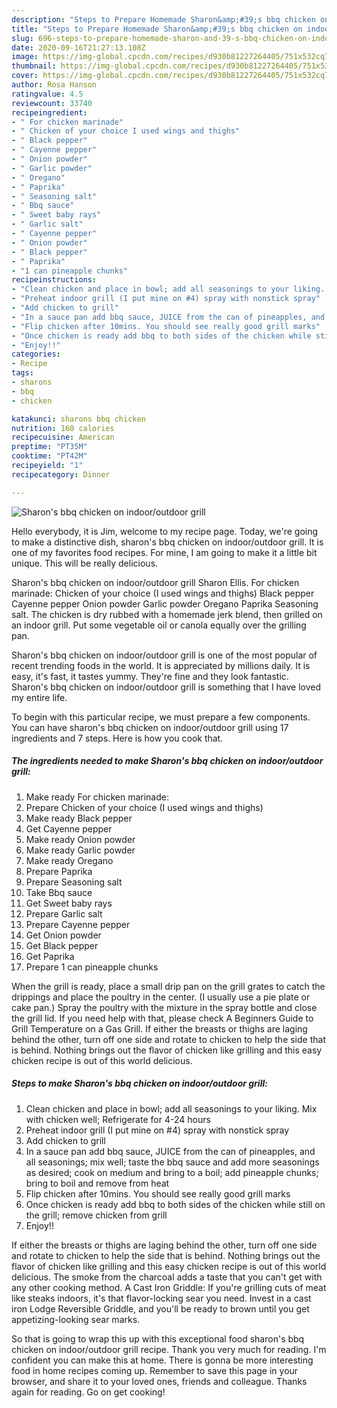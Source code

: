 ```yaml
---
description: "Steps to Prepare Homemade Sharon&amp;#39;s bbq chicken on indoor/outdoor grill"
title: "Steps to Prepare Homemade Sharon&amp;#39;s bbq chicken on indoor/outdoor grill"
slug: 696-steps-to-prepare-homemade-sharon-and-39-s-bbq-chicken-on-indoor-outdoor-grill
date: 2020-09-16T21:27:13.108Z
image: https://img-global.cpcdn.com/recipes/d930b81227264405/751x532cq70/sharons-bbq-chicken-on-indooroutdoor-grill-recipe-main-photo.jpg
thumbnail: https://img-global.cpcdn.com/recipes/d930b81227264405/751x532cq70/sharons-bbq-chicken-on-indooroutdoor-grill-recipe-main-photo.jpg
cover: https://img-global.cpcdn.com/recipes/d930b81227264405/751x532cq70/sharons-bbq-chicken-on-indooroutdoor-grill-recipe-main-photo.jpg
author: Rosa Hanson
ratingvalue: 4.5
reviewcount: 33740
recipeingredient:
- " For chicken marinade"
- " Chicken of your choice I used wings and thighs"
- " Black pepper"
- " Cayenne pepper"
- " Onion powder"
- " Garlic powder"
- " Oregano"
- " Paprika"
- " Seasoning salt"
- " Bbq sauce"
- " Sweet baby rays"
- " Garlic salt"
- " Cayenne pepper"
- " Onion powder"
- " Black pepper"
- " Paprika"
- "1 can pineapple chunks"
recipeinstructions:
- "Clean chicken and place in bowl; add all seasonings to your liking. Mix with chicken well; Refrigerate for 4-24 hours"
- "Preheat indoor grill (I put mine on #4) spray with nonstick spray"
- "Add chicken to grill"
- "In a sauce pan add bbq sauce, JUICE from the can of pineapples, and all seasonings; mix well; taste the bbq sauce and add more seasonings as desired; cook on medium and bring to a boil; add pineapple chunks; bring to boil and remove from heat"
- "Flip chicken after 10mins. You should see really good grill marks"
- "Once chicken is ready add bbq to both sides of the chicken while still on the grill; remove chicken from grill"
- "Enjoy!!"
categories:
- Recipe
tags:
- sharons
- bbq
- chicken

katakunci: sharons bbq chicken 
nutrition: 160 calories
recipecuisine: American
preptime: "PT35M"
cooktime: "PT42M"
recipeyield: "1"
recipecategory: Dinner

---
```



![Sharon&#39;s bbq chicken on indoor/outdoor grill](https://img-global.cpcdn.com/recipes/d930b81227264405/751x532cq70/sharons-bbq-chicken-on-indooroutdoor-grill-recipe-main-photo.jpg)

Hello everybody, it is Jim, welcome to my recipe page. Today, we're going to make a distinctive dish, sharon&#39;s bbq chicken on indoor/outdoor grill. It is one of my favorites food recipes. For mine, I am going to make it a little bit unique. This will be really delicious.

Sharon&#39;s bbq chicken on indoor/outdoor grill Sharon Ellis. For chicken marinade: Chicken of your choice (I used wings and thighs) Black pepper Cayenne pepper Onion powder Garlic powder Oregano Paprika Seasoning salt. The chicken is dry rubbed with a homemade jerk blend, then grilled on an indoor grill. Put some vegetable oil or canola equally over the grilling pan.

Sharon&#39;s bbq chicken on indoor/outdoor grill is one of the most popular of recent trending foods in the world. It is appreciated by millions daily. It is easy, it's fast, it tastes yummy. They're fine and they look fantastic. Sharon&#39;s bbq chicken on indoor/outdoor grill is something that I have loved my entire life.


To begin with this particular recipe, we must prepare a few components. You can have sharon&#39;s bbq chicken on indoor/outdoor grill using 17 ingredients and 7 steps. Here is how you cook that.

<!--inarticleads1-->

##### The ingredients needed to make Sharon&#39;s bbq chicken on indoor/outdoor grill:

1. Make ready  For chicken marinade:
1. Prepare  Chicken of your choice (I used wings and thighs)
1. Make ready  Black pepper
1. Get  Cayenne pepper
1. Make ready  Onion powder
1. Make ready  Garlic powder
1. Make ready  Oregano
1. Prepare  Paprika
1. Prepare  Seasoning salt
1. Take  Bbq sauce
1. Get  Sweet baby rays
1. Prepare  Garlic salt
1. Prepare  Cayenne pepper
1. Get  Onion powder
1. Get  Black pepper
1. Get  Paprika
1. Prepare 1 can pineapple chunks


When the grill is ready, place a small drip pan on the grill grates to catch the drippings and place the poultry in the center. (I usually use a pie plate or cake pan.) Spray the poultry with the mixture in the spray bottle and close the grill lid. If you need help with that, please check A Beginners Guide to Grill Temperature on a Gas Grill. If either the breasts or thighs are laging behind the other, turn off one side and rotate to chicken to help the side that is behind. Nothing brings out the flavor of chicken like grilling and this easy chicken recipe is out of this world delicious. 

<!--inarticleads2-->

##### Steps to make Sharon&#39;s bbq chicken on indoor/outdoor grill:

1. Clean chicken and place in bowl; add all seasonings to your liking. Mix with chicken well; Refrigerate for 4-24 hours
1. Preheat indoor grill (I put mine on #4) spray with nonstick spray
1. Add chicken to grill
1. In a sauce pan add bbq sauce, JUICE from the can of pineapples, and all seasonings; mix well; taste the bbq sauce and add more seasonings as desired; cook on medium and bring to a boil; add pineapple chunks; bring to boil and remove from heat
1. Flip chicken after 10mins. You should see really good grill marks
1. Once chicken is ready add bbq to both sides of the chicken while still on the grill; remove chicken from grill
1. Enjoy!!


If either the breasts or thighs are laging behind the other, turn off one side and rotate to chicken to help the side that is behind. Nothing brings out the flavor of chicken like grilling and this easy chicken recipe is out of this world delicious. The smoke from the charcoal adds a taste that you can&#39;t get with any other cooking method. A Cast Iron Griddle: If you&#39;re grilling cuts of meat like steaks indoors, it&#39;s that flavor-locking sear you need. Invest in a cast iron Lodge Reversible Griddle, and you&#39;ll be ready to brown until you get appetizing-looking sear marks. 

So that is going to wrap this up with this exceptional food sharon&#39;s bbq chicken on indoor/outdoor grill recipe. Thank you very much for reading. I'm confident you can make this at home. There is gonna be more interesting food in home recipes coming up. Remember to save this page in your browser, and share it to your loved ones, friends and colleague. Thanks again for reading. Go on get cooking!
